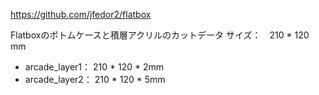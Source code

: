 https://github.com/jfedor2/flatbox


Flatboxのボトムケースと積層アクリルのカットデータ
サイズ：　210 * 120 mm

* arcade_layer1： 210 * 120 * 2mm
* arcade_layer2： 210 * 120 * 5mm
